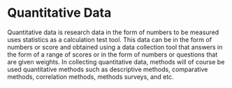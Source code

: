 # Quantitative Data

Quantitative data is research data in the form of numbers to be measured uses statistics as a calculation test tool. This data can be in the form of numbers or score and obtained using a data collection tool that answers in the form of a range of scores or in the form of numbers or questions that are given weights. In collecting quantitative data, methods will of course be used quantitative methods such as descriptive methods, comparative methods, correlation methods, methods surveys, and etc.

